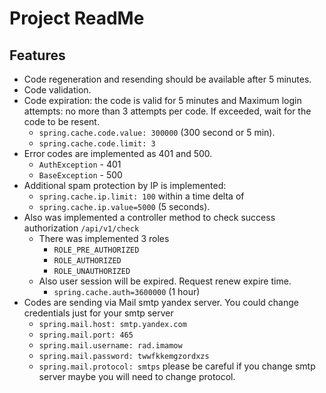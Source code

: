 # Project ReadMe

## Features

- Code regeneration and resending should be available after 5 minutes.
- Code validation.
- Code expiration: the code is valid for 5 minutes and Maximum login attempts: no more than 3 attempts per code. If exceeded, wait for the code to be resent.
  - `spring.cache.code.value: 300000` (300 second or 5 min).
  - `spring.cache.code.limit: 3` 
- Error codes are implemented as 401 and 500.
  - `AuthException` - 401 
  - `BaseException` - 500
- Additional spam protection by IP is implemented:
    - `spring.cache.ip.limit: 100` within a time delta of
    - `spring.cache.ip.value=5000` (5 seconds).
- Also was implemented a controller method to check success authorization `/api/v1/check`
  - There was implemented 3 roles  
    - `ROLE_PRE_AUTHORIZED`
    - `ROLE_AUTHORIZED`
    - `ROLE_UNAUTHORIZED`
  - Also user session will be expired. Request renew expire time.
    - `spring.cache.auth=3600000` (1 hour)
- Codes are sending via Mail smtp yandex server. You could change credentials just for your smtp server
  - `spring.mail.host: smtp.yandex.com`
  - `spring.mail.port: 465`
  - `spring.mail.username: rad.imamow`
  - `spring.mail.password: twwfkkemgzordxzs`
  - `spring.mail.protocol: smtps` please be careful if you change smtp server maybe you will need to change protocol.
